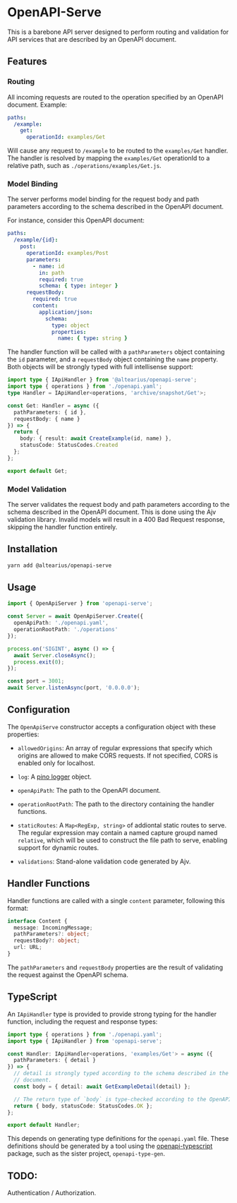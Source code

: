 # OpenAPI-Serve

This is a barebone API server designed to perform routing and validation
for API services that are described by an OpenAPI document.

## Features

### Routing

All incoming requests are routed to the operation specified by an
OpenAPI document. Example:

```yaml
paths:
  /example:
    get:
      operationId: examples/Get
```

Will cause any request to `/example` to be routed to the `examples/Get`
handler. The handler is resolved by mapping the `examples/Get` operationId
to a relative path, such as `./operations/examples/Get.js`.

### Model Binding

The server performs model binding for the request body and path parameters
according to the schema described in the OpenAPI document.

For instance, consider this OpenAPI document:

```yaml
paths:
  /example/{id}:
    post:
      operationId: examples/Post
      parameters:
        - name: id
          in: path
          required: true
          schema: { type: integer }
      requestBody:
        required: true
        content:
          application/json:
            schema:
              type: object
              properties:
                name: { type: string }
```

The handler function will be called with a `pathParameters` object containing
the `id` parameter, and a `requestBody` object containing the `name` property.
Both objects will be strongly typed with full intellisense support:

```ts
import type { IApiHandler } from '@altearius/openapi-serve';
import type { operations } from './openapi.yaml';
type Handler = IApiHandler<operations, 'archive/snapshot/Get'>;

const Get: Handler = async ({
  pathParameters: { id },
  requestBody: { name }
}) => {
  return {
    body: { result: await CreateExample(id, name) },
    statusCode: StatusCodes.Created
  };
};

export default Get;
```

### Model Validation

The server validates the request body and path parameters according to the
schema described in the OpenAPI document. This is done using the Ajv
validation library. Invalid models will result in a 400 Bad Request response,
skipping the handler function entirely.

## Installation

```bash
yarn add @altearius/openapi-serve
```

## Usage

```ts
import { OpenApiServer } from 'openapi-serve';

const Server = await OpenApiServer.Create({
  openApiPath: './openapi.yaml',
  operationRootPath: './operations'
});

process.on('SIGINT', async () => {
  await Server.closeAsync();
  process.exit(0);
});

const port = 3001;
await Server.listenAsync(port, '0.0.0.0');
```

## Configuration

The `OpenApiServe` constructor accepts a configuration object with these
properties:

- `allowedOrigins`: An array of regular expressions that specify which origins
  are allowed to make CORS requests. If not specified, CORS is enabled only for
  localhost.

- `log`: A [pino logger][1] object.

- `openApiPath`: The path to the OpenAPI document.

- `operationRootPath`: The path to the directory containing the handler
  functions.

- `staticRoutes`: A `Map<RegExp, string>` of addiontal static routes to serve.
  The regular expression may contain a named capture groupd named `relative`,
  which will be used to construct the file path to serve, enabling support
  for dynamic routes.

- `validations`: Stand-alone validation code generated by Ajv.

## Handler Functions

Handler functions are called with a single `content` parameter, following
this format:

```ts
interface Content {
  message: IncomingMessage;
  pathParameters?: object;
  requestBody?: object;
  url: URL;
}
```

The `pathParameters` and `requestBody` properties are the result of
validating the request against the OpenAPI schema.

## TypeScript

An `IApiHandler` type is provided to provide strong typing for the handler
function, including the request and response types:

```ts
import type { operations } from './openapi.yaml';
import type { IApiHandler } from 'openapi-serve';

const Handler: IApiHandler<operations, 'examples/Get'> = async ({
  pathParameters: { detail }
}) => {
  // detail is strongly typed according to the schema described in the OpenAPI
  // document.
  const body = { detail: await GetExampleDetail(detail) };

  // The return type of `body` is type-checked according to the OpenAPI schema.
  return { body, statusCode: StatusCodes.OK };
};

export default Handler;
```

This depends on generating type definitions for the `openapi.yaml` file.
These definitions should be generated by a tool using the
[openapi-typescript][2] package, such as the sister project,
`openapi-type-gen`.

## TODO:

Authentication / Authorization.

[1]: https://www.npmjs.com/package/pino 'Pino'
[2]: https://www.npmjs.com/package/openapi-typescript 'OpenAPI TypeScript'
[3]: https://ajv.js.org/ 'Ajv'
